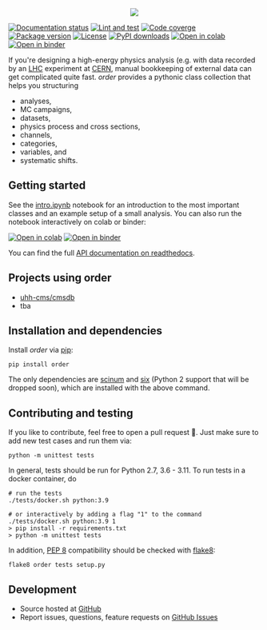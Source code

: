 <center>
  <a href="https://github.com/riga/order">
    <img src="https://raw.githubusercontent.com/riga/order/master/logo240.png" />
  </a>
</center>


<!-- marker-after-logo -->


[![Documentation status](https://readthedocs.org/projects/python-order/badge/?version=latest)](http://python-order.readthedocs.io/en/latest)
[![Lint and test](https://github.com/riga/order/actions/workflows/lint_and_test.yml/badge.svg)](https://github.com/riga/order/actions/workflows/lint_and_test.yml)
[![Code coverge](https://codecov.io/gh/riga/order/branch/master/graph/badge.svg?token=SNFRGYOITJ)](https://codecov.io/gh/riga/order)
[![Package version](https://img.shields.io/pypi/v/order.svg?style=flat)](https://pypi.python.org/pypi/order)
[![License](https://img.shields.io/github/license/riga/order.svg)](https://github.com/riga/order/blob/master/LICENSE)
[![PyPI downloads](https://img.shields.io/pypi/dm/order.svg)](https://pypi.python.org/pypi/order)
[![Open in colab](https://colab.research.google.com/assets/colab-badge.svg)](https://colab.research.google.com/github/riga/order/blob/master/examples/intro.ipynb)
[![Open in binder](https://mybinder.org/badge_logo.svg)](https://mybinder.org/v2/gh/riga/order/master?filepath=examples%2Fintro.ipynb)

If you're designing a high-energy physics analysis (e.g. with data recorded by an [LHC](https://home.cern/topics/large-hadron-collider) experiment at [CERN](http://home.cern), manual bookkeeping of external data can get complicated quite fast.
*order* provides a pythonic class collection that helps you structuring

- analyses,
- MC campaigns,
- datasets,
- physics process and cross sections,
- channels,
- categories,
- variables, and
- systematic shifts.


<!-- marker-after-header -->


## Getting started

See the [intro.ipynb](https://github.com/riga/order/blob/master/examples/intro.ipynb) notebook for an introduction to the most important classes and an example setup of a small analysis.
You can also run the notebook interactively on colab or binder:

[![Open in colab](https://colab.research.google.com/assets/colab-badge.svg)](https://colab.research.google.com/github/riga/order/blob/master/examples/intro.ipynb)
[![Open in binder](https://mybinder.org/badge_logo.svg)](https://mybinder.org/v2/gh/riga/order/master?filepath=examples%2Fintro.ipynb)

You can find the full [API documentation on readthedocs](http://python-order.readthedocs.io).


<!-- marker-after-getting-started -->


## Projects using order

- [uhh-cms/cmsdb](https://github.com/uhh-cms/cmsdb)
- tba


## Installation and dependencies

Install *order* via [pip](https://pypi.python.org/pypi/order):

```shell
pip install order
```

The only dependencies are [scinum](https://pypi.python.org/pypi/scinum) and [six](https://pypi.python.org/pypi/six) (Python 2 support that will be dropped soon), which are installed with the above command.


## Contributing and testing

If you like to contribute, feel free to open a pull request 🎉.
Just make sure to add new test cases and run them via:

```shell
python -m unittest tests
```

In general, tests should be run for Python 2.7, 3.6 - 3.11.
To run tests in a docker container, do

```shell
# run the tests
./tests/docker.sh python:3.9

# or interactively by adding a flag "1" to the command
./tests/docker.sh python:3.9 1
> pip install -r requirements.txt
> python -m unittest tests
```

In addition, [PEP 8](https://www.python.org/dev/peps/pep-0008) compatibility should be checked with [flake8](https://pypi.org/project/flake8):

```shell
flake8 order tests setup.py
```


## Development

- Source hosted at [GitHub](https://github.com/riga/order)
- Report issues, questions, feature requests on [GitHub Issues](https://github.com/riga/order/issues)
